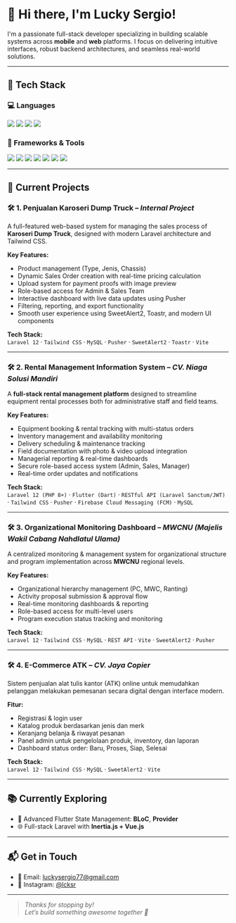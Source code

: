 # 👋 Hi there, I'm Lucky Sergio!

I'm a passionate full-stack developer specializing in building scalable systems across **mobile** and **web** platforms. I focus on delivering intuitive interfaces, robust backend architectures, and seamless real-world solutions.

---

## 🧠 Tech Stack

### 💻 Languages
<p>
  <img src="https://img.shields.io/badge/Dart-0175C2?style=for-the-badge&logo=dart&logoColor=white" />
  <img src="https://img.shields.io/badge/JavaScript-323330?style=for-the-badge&logo=javascript&logoColor=F7DF1E" />
  <img src="https://img.shields.io/badge/JSON-5E5C5C?style=for-the-badge&logo=json&logoColor=white" />
  <img src="https://img.shields.io/badge/PHP-777BB4?style=for-the-badge&logo=php&logoColor=white" />
</p>

### 🚀 Frameworks & Tools
<p>
  <img src="https://img.shields.io/badge/Flutter-02569B?style=for-the-badge&logo=flutter&logoColor=white" />
  <img src="https://img.shields.io/badge/Laravel-FF2D20?style=for-the-badge&logo=laravel&logoColor=white" />
  <img src="https://img.shields.io/badge/TailwindCSS-38B2AC?style=for-the-badge&logo=tailwind-css&logoColor=white" />
  <img src="https://img.shields.io/badge/Postman-FF6C37?style=for-the-badge&logo=postman&logoColor=white" />
  <img src="https://img.shields.io/badge/XAMPP-F37623?style=for-the-badge&logo=xampp&logoColor=white" />
  <img src="https://img.shields.io/badge/Pusher-1F71FF?style=for-the-badge&logo=pusher&logoColor=white" />
  <img src="https://img.shields.io/badge/Vite-646CFF?style=for-the-badge&logo=vite&logoColor=white" />
</p>

---

## 🔭 Current Projects

### 🛠️ 1. Penjualan Karoseri Dump Truck – *Internal Project*

A full-featured web-based system for managing the sales process of **Karoseri Dump Truck**, designed with modern Laravel architecture and Tailwind CSS.

**Key Features:**
- Product management (Type, Jenis, Chassis)
- Dynamic Sales Order creation with real-time pricing calculation
- Upload system for payment proofs with image preview
- Role-based access for Admin & Sales Team
- Interactive dashboard with live data updates using Pusher
- Filtering, reporting, and export functionality
- Smooth user experience using SweetAlert2, Toastr, and modern UI components

**Tech Stack:**  
`Laravel 12` · `Tailwind CSS` · `MySQL` · `Pusher` · `SweetAlert2` · `Toastr` · `Vite`

---

### 🛠️ 2. Rental Management Information System – *CV. Niaga Solusi Mandiri*

A **full-stack rental management platform** designed to streamline equipment rental processes both for administrative staff and field teams.

**Key Features:**
- Equipment booking & rental tracking with multi-status orders
- Inventory management and availability monitoring
- Delivery scheduling & maintenance tracking
- Field documentation with photo & video upload integration
- Managerial reporting & real-time dashboards
- Secure role-based access system (Admin, Sales, Manager)
- Real-time order updates and notifications

**Tech Stack:**  
`Laravel 12 (PHP 8+)` · `Flutter (Dart)` · `RESTful API (Laravel Sanctum/JWT)` · `Tailwind CSS` · `Pusher` · `Firebase Cloud Messaging (FCM)` · `MySQL`

---

### 🛠️ 3. Organizational Monitoring Dashboard – *MWCNU (Majelis Wakil Cabang Nahdlatul Ulama)*

A centralized monitoring & management system for organizational structure and program implementation across **MWCNU** regional levels.

**Key Features:**
- Organizational hierarchy management (PC, MWC, Ranting)
- Activity proposal submission & approval flow
- Real-time monitoring dashboards & reporting
- Role-based access for multi-level users
- Program execution status tracking and monitoring

**Tech Stack:**  
`Laravel 12` · `Tailwind CSS` · `MySQL` · `REST API` · `Vite` · `SweetAlert2` · `Pusher`

---

### 🛠️ 4. E-Commerce ATK – *CV. Jaya Copier*
Sistem penjualan alat tulis kantor (ATK) online untuk memudahkan pelanggan melakukan pemesanan secara digital dengan interface modern.

**Fitur:**
- Registrasi & login user
- Katalog produk berdasarkan jenis dan merk
- Keranjang belanja & riwayat pesanan
- Panel admin untuk pengelolaan produk, inventory, dan laporan
- Dashboard status order: Baru, Proses, Siap, Selesai

**Tech Stack:**  
`Laravel 12` · `Tailwind CSS` · `MySQL` · `SweetAlert2` · `Vite`

---

## 📚 Currently Exploring

- 🚀 Advanced Flutter State Management: **BLoC**, **Provider**
- 🌐 Full-stack Laravel with **Inertia.js + Vue.js**

---

## 📬 Get in Touch

- 📧 Email: [luckysergio77@gmail.com](mailto:luckysergio77@gmail.com)  
- 📸 Instagram: [@lcksr](https://instagram.com/lcksr)

---

> *Thanks for stopping by!*  
> *Let’s build something awesome together 🚀*

